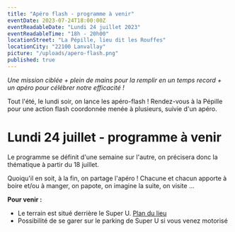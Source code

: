 ```yaml
---
title: "Apéro flash - programme à venir"
eventDate: 2023-07-24T18:00:00Z
eventReadableDate: "Lundi 24 juillet 2023"
eventReadableTime: "18h - 20h00"
locationStreet: "La Pépille, lieu dit les Rouffes"
locationCity: "22100 Lanvallay"
picture: "/uploads/apero-flash.png"
published: true
---
```


*Une mission ciblée + plein de mains pour la remplir en un temps record + un apéro pour célébrer notre efficacité !*

Tout l'été, le lundi soir, on lance les apéro-flash ! Rendez-vous à la Pépille pour une action flash coordonnée menée à plusieurs, suivie d'un apéro.

# Lundi 24 juillet - programme à venir

Le programme se définit d'une semaine sur l'autre, on précisera donc la thématique à partir du 18 juillet.

Quoiqu'il en soit, à la fin, on partage l'apéro ! Chacune et chacun apporte à boire et/ou à manger, on papote, on imagine la suite, on visite ...

<!--more-->


**Pour venir :**

- Le terrain est situé derrière le Super U. [Plan du lieu](https://www.openstreetmap.org/#map=17/48.44885/-2.01522&layers=N)
- Possibilité de se garer sur le parking de Super U si vous venez motorisé
<!--more-->

